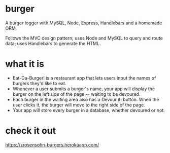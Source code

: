 # burger

A burger logger with MySQL, Node, Express, Handlebars and a homemade ORM. 

Follows the MVC design pattern; uses Node and MySQL to query and route data; uses Handlebars to generate the HTML.

# what it is

- Eat-Da-Burger! is a restaurant app that lets users input the names of burgers they'd like to eat.
- Whenever a user submits a burger's name, your app will display the burger on the left side of the page -- waiting to be devoured.
- Each burger in the waiting area also has a Devour it! button. When the user clicks it, the burger will move to the right side of the page.
- Your app will store every burger in a database, whether devoured or not.

# check it out
https://zrosensohn-burgers.herokuapp.com/
